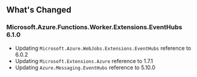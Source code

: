 ## What's Changed

<!-- Please add your release notes in the following format:
- My change description (#PR/#issue)
-->

### Microsoft.Azure.Functions.Worker.Extensions.EventHubs 6.1.0

- Updating `Microsoft.Azure.WebJobs.Extensions.EventHubs` reference to 6.0.2
- Updating `Microsoft.Extensions.Azure` reference to 1.7.1
- Updating `Azure.Messaging.EventHubs` reference to 5.10.0